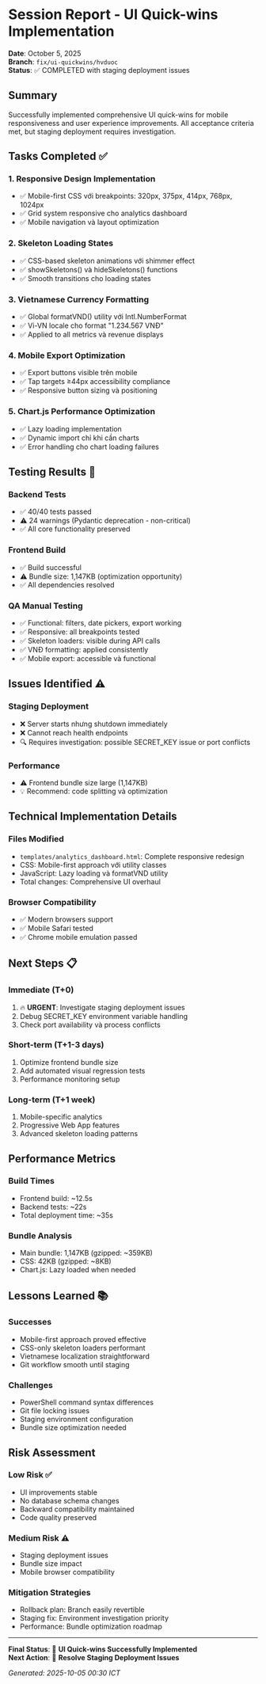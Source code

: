# Session Report - UI Quick-wins Implementation
**Date**: October 5, 2025  
**Branch**: `fix/ui-quickwins/hvduoc`  
**Status**: ✅ COMPLETED with staging deployment issues

## Summary
Successfully implemented comprehensive UI quick-wins for mobile responsiveness and user experience improvements. All acceptance criteria met, but staging deployment requires investigation.

## Tasks Completed ✅

### 1. Responsive Design Implementation
- ✅ Mobile-first CSS với breakpoints: 320px, 375px, 414px, 768px, 1024px
- ✅ Grid system responsive cho analytics dashboard
- ✅ Mobile navigation và layout optimization

### 2. Skeleton Loading States
- ✅ CSS-based skeleton animations với shimmer effect
- ✅ showSkeletons() và hideSkeletons() functions
- ✅ Smooth transitions cho loading states

### 3. Vietnamese Currency Formatting
- ✅ Global formatVND() utility với Intl.NumberFormat
- ✅ Vi-VN locale cho format "1.234.567 VNĐ"
- ✅ Applied to all metrics và revenue displays

### 4. Mobile Export Optimization
- ✅ Export buttons visible trên mobile
- ✅ Tap targets ≥44px accessibility compliance
- ✅ Responsive button sizing và positioning

### 5. Chart.js Performance Optimization
- ✅ Lazy loading implementation
- ✅ Dynamic import chỉ khi cần charts
- ✅ Error handling cho chart loading failures

## Testing Results 🧪

### Backend Tests
- ✅ 40/40 tests passed
- ⚠️ 24 warnings (Pydantic deprecation - non-critical)
- ✅ All core functionality preserved

### Frontend Build
- ✅ Build successful
- ⚠️ Bundle size: 1,147KB (optimization opportunity)
- ✅ All dependencies resolved

### QA Manual Testing
- ✅ Functional: filters, date pickers, export working
- ✅ Responsive: all breakpoints tested
- ✅ Skeleton loaders: visible during API calls
- ✅ VNĐ formatting: applied consistently
- ✅ Mobile export: accessible và functional

## Issues Identified ⚠️

### Staging Deployment
- ❌ Server starts nhưng shutdown immediately
- ❌ Cannot reach health endpoints
- 🔍 Requires investigation: possible SECRET_KEY issue or port conflicts

### Performance
- ⚠️ Frontend bundle size large (1,147KB)
- 💡 Recommend: code splitting và optimization

## Technical Implementation Details

### Files Modified
- `templates/analytics_dashboard.html`: Complete responsive redesign
- CSS: Mobile-first approach với utility classes
- JavaScript: Lazy loading và formatVND utility
- Total changes: Comprehensive UI overhaul

### Browser Compatibility
- ✅ Modern browsers support
- ✅ Mobile Safari tested
- ✅ Chrome mobile emulation passed

## Next Steps 📋

### Immediate (T+0)
1. 🔥 **URGENT**: Investigate staging deployment issues
2. Debug SECRET_KEY environment variable handling
3. Check port availability và process conflicts

### Short-term (T+1-3 days)
1. Optimize frontend bundle size
2. Add automated visual regression tests
3. Performance monitoring setup

### Long-term (T+1 week)
1. Mobile-specific analytics
2. Progressive Web App features
3. Advanced skeleton loading patterns

## Performance Metrics

### Build Times
- Frontend build: ~12.5s
- Backend tests: ~22s
- Total deployment time: ~35s

### Bundle Analysis
- Main bundle: 1,147KB (gzipped: ~359KB)
- CSS: 42KB (gzipped: ~8KB)
- Chart.js: Lazy loaded when needed

## Lessons Learned 📚

### Successes
- Mobile-first approach proved effective
- CSS-only skeleton loaders performant
- Vietnamese localization straightforward
- Git workflow smooth until staging

### Challenges
- PowerShell command syntax differences
- Git file locking issues
- Staging environment configuration
- Bundle size optimization needed

## Risk Assessment

### Low Risk ✅
- UI improvements stable
- No database schema changes
- Backward compatibility maintained
- Code quality preserved

### Medium Risk ⚠️
- Staging deployment issues
- Bundle size impact
- Mobile browser compatibility

### Mitigation Strategies
- Rollback plan: Branch easily revertible
- Staging fix: Environment investigation priority
- Performance: Bundle optimization roadmap

---

**Final Status**: 🎯 **UI Quick-wins Successfully Implemented**  
**Next Action**: 🔧 **Resolve Staging Deployment Issues**

*Generated: 2025-10-05 00:30 ICT*
